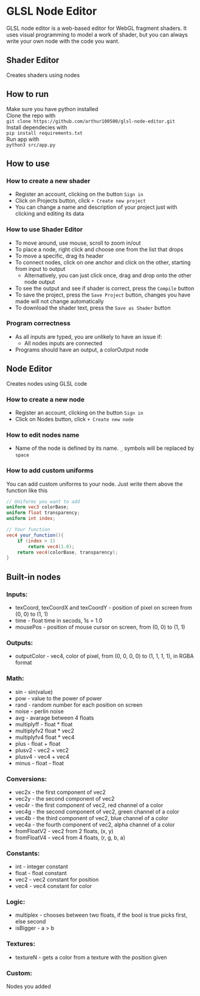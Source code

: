 # GLSL Node Editor

 GLSL node editor is a web-based editor for WebGL fragment shaders.
 It uses visual programming to model a work of shader, but you can always write your own node with the code you want.

## Shader Editor
Creates shaders using nodes

## How to run
Make sure you have python installed<br />
Clone the repo with <br />`git clone https://github.com/arthur100500/glsl-node-editor.git`<br />
Install dependecies with <br />`pip install requirements.txt`<br />
Run app with <br />`python3 src/app.py`<br />

## How to use

### How to create a new shader
- Register an account, clicking on the button `Sign in`<br />
- Click on Projects button, click  `+ Create new project`<br />
- You can change a name and description of your project just with clicking and editing its data<br />

### How to use Shader Editor
- To move around, use mouse, scroll to zoom in/out
- To place a node, right click and choose one from the list that drops
- To move a specific, drag its header
- To connect nodes, click on one anchor and click on the other, starting from input to output
  -  Alternatively, you can just click once, drag and drop onto the other node output
- To see the output and see if shader is correct, press the `Compile` button
- To save the project, press the `Save Project` button, changes you have made will not change automatically
- To download the shader text, press the `Save as Shader` button

### Program correctness
- As all inputs are typed, you are unlikely to have an issue if:
  - All nodes inputs are connected
- Programs should have an output, a colorOutput node
  
## Node Editor
Creates nodes using GLSL code

### How to create a new node
- Register an account, clicking on the button `Sign in`<br />
- Click on Nodes button, click  `+ Create new node`<br />

### How to edit nodes name
- Name of the node is defined by its name. `_` symbols will be replaced by `space`

### How to add custom uniforms
You can add custom uniforms to your node. Just write them above the function like this
```glsl
// Uniforms you want to add
uniform vec3 colorBase;
uniform float transparency;
uniform int index;

// Your function
vec4 your_function(){
    if (index > 1) 
        return vec4(1.0);
    return vec4(colorBase, transparency);
}
```

## Built-in nodes
### Inputs:
- texCoord, texCoordX and texCoordY - position of pixel on screen from (0, 0) to (1, 1)
- time - float time in secods, 1s = 1.0
- mousePos - position of mouse cursor on screen, from (0, 0) to (1, 1)

### Outputs:
- outputColor - vec4, color of pixel, from (0, 0, 0, 0) to (1, 1, 1, 1), in RGBA format

### Math:
- sin - sin(value)
- pow - value to the power of power
- rand - random number for each position on screen
- noise - perlin noise
- avg - avarage between 4 floats
- multiplyff - float * float
- multiplyfv2 float * vec2
- multiplyfv4 float * vec4
- plus - float + float
- plusv2 - vec2 + vec2
- plusv4 - vec4 + vec4
- minus - float - float

### Conversions:
- vec2x - the first component of vec2
- vec2y - the second component of vec2
- vec4r - the first component of vec2, red channel of a color
- vec4g - the second component of vec2, green channel of a color
- vec4b - the third component of vec2, blue channel of a color
- vec4a - the fourth component of vec2, alpha channel of a color
- fromFloatV2 - vec2 from 2 floats, (x, y)
- fromFloatV4 - vec4 from 4 floats, (r, g, b, a)

### Constants:
- int - integer constant
- float - float constant
- vec2 - vec2 constant for position
- vec4 - vec4 constant for color

### Logic:
- multiplex - chooses between two floats, if the bool is true picks first, else second
- isBigger - a > b 

### Textures:
- textureN - gets a color from a texture with the position given

### Custom:
Nodes you added
